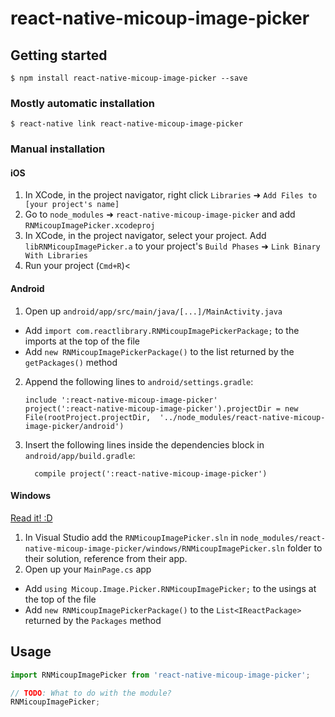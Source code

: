 
# react-native-micoup-image-picker

## Getting started

`$ npm install react-native-micoup-image-picker --save`

### Mostly automatic installation

`$ react-native link react-native-micoup-image-picker`

### Manual installation


#### iOS

1. In XCode, in the project navigator, right click `Libraries` ➜ `Add Files to [your project's name]`
2. Go to `node_modules` ➜ `react-native-micoup-image-picker` and add `RNMicoupImagePicker.xcodeproj`
3. In XCode, in the project navigator, select your project. Add `libRNMicoupImagePicker.a` to your project's `Build Phases` ➜ `Link Binary With Libraries`
4. Run your project (`Cmd+R`)<

#### Android

1. Open up `android/app/src/main/java/[...]/MainActivity.java`
  - Add `import com.reactlibrary.RNMicoupImagePickerPackage;` to the imports at the top of the file
  - Add `new RNMicoupImagePickerPackage()` to the list returned by the `getPackages()` method
2. Append the following lines to `android/settings.gradle`:
  	```
  	include ':react-native-micoup-image-picker'
  	project(':react-native-micoup-image-picker').projectDir = new File(rootProject.projectDir, 	'../node_modules/react-native-micoup-image-picker/android')
  	```
3. Insert the following lines inside the dependencies block in `android/app/build.gradle`:
  	```
      compile project(':react-native-micoup-image-picker')
  	```

#### Windows
[Read it! :D](https://github.com/ReactWindows/react-native)

1. In Visual Studio add the `RNMicoupImagePicker.sln` in `node_modules/react-native-micoup-image-picker/windows/RNMicoupImagePicker.sln` folder to their solution, reference from their app.
2. Open up your `MainPage.cs` app
  - Add `using Micoup.Image.Picker.RNMicoupImagePicker;` to the usings at the top of the file
  - Add `new RNMicoupImagePickerPackage()` to the `List<IReactPackage>` returned by the `Packages` method


## Usage
```javascript
import RNMicoupImagePicker from 'react-native-micoup-image-picker';

// TODO: What to do with the module?
RNMicoupImagePicker;
```
  